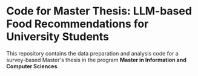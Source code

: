 # Code for Master Thesis: LLM-based Food Recommendations for University Students

This repository contains the data preparation and analysis code for a survey-based Master's thesis in the program **Master in Information and Computer Sciences**.
